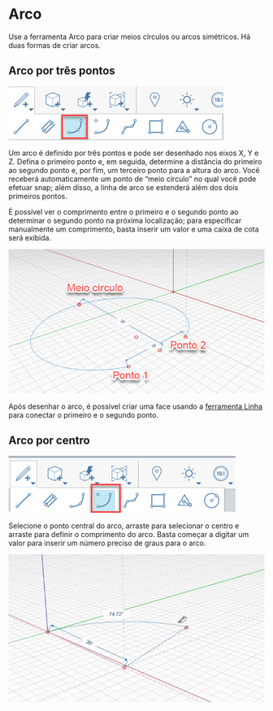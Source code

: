 # Arco

Use a ferramenta Arco para criar meios círculos ou arcos simétricos. Há duas formas de criar arcos.

## Arco por três pontos

![](../.gitbook/assets/arc_three_pts.png)

Um arco é definido por três pontos e pode ser desenhado nos eixos X, Y e Z. Defina o primeiro ponto e, em seguida, determine a distância do primeiro ao segundo ponto e, por fim, um terceiro ponto para a altura do arco. Você receberá automaticamente um ponto de “meio círculo” no qual você pode efetuar snap; além disso, a linha de arco se estenderá além dos dois primeiros pontos.

É possível ver o comprimento entre o primeiro e o segundo ponto ao determinar o segundo ponto na próxima localização; para especificar manualmente um comprimento, basta inserir um valor e uma caixa de cota será exibida.

![](../.gitbook/assets/arc-by-three-pts.png)

Após desenhar o arco, é possível criar uma face usando a [ferramenta Linha](line-tool.md) para conectar o primeiro e o segundo ponto.

## Arco por centro

![](../.gitbook/assets/arc-by-center%20%281%29.png)

Selecione o ponto central do arco, arraste para selecionar o centro e arraste para definir o comprimento do arco. Basta começar a digitar um valor para inserir um número preciso de graus para o arco.

![](../.gitbook/assets/arc_circle_demo.gif)

